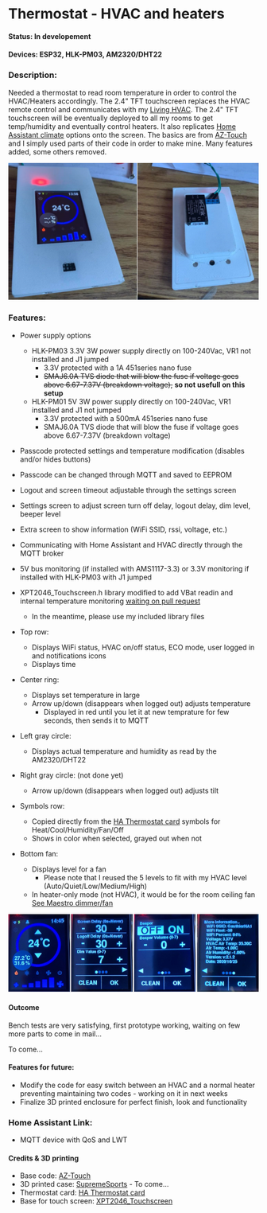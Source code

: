 # Thermostat - HVAC and heaters #

#### Status: In developement ####

#### Devices: ESP32, HLK-PM03, AM2320/DHT22 ####

### Description: ###
Needed a thermostat to read room temperature in order to control the HVAC/Heaters accordingly.
The 2.4" TFT touchscreen replaces the HVAC remote control and communicates with my [Living HVAC](https://github.com/SupremeSports/HA-Domotic/tree/master/Devices/Heaters%20and%20Thermostats/Living%20HVAC).
The 2.4" TFT touchscreen will be eventually deployed to all my rooms to get temp/humidity and eventually control heaters.
It also replicates [Home Assistant climate](https://www.home-assistant.io/integrations/climate/) options onto the screen.
The basics are from [AZ-Touch](https://www.hwhardsoft.de/english/projects/arduitouch-esp/) and I simply used parts of their code in order to make mine. Many features added, some others removed.

![alt text](images/FrontBackView.jpg "Front/Back View")

### Features: ###
- Power supply options
    - HLK-PM03 3.3V 3W power supply directly on 100-240Vac, VR1 not installed and J1 jumped
        - 3.3V protected with a 1A 451series nano fuse
        - ~~SMAJ6.0A TVS diode that will blow the fuse if voltage goes above 6.67-7.37V (breakdown voltage),~~ **so not usefull on this setup**
    - HLK-PM01 5V 3W power supply directly on 100-240Vac, VR1 installed and J1 not jumped
        - 3.3V protected with a 500mA 451series nano fuse
        - SMAJ6.0A TVS diode that will blow the fuse if voltage goes above 6.67-7.37V (breakdown voltage)
- Passcode protected settings and temperature modification (disables and/or hides buttons)
- Passcode can be changed through MQTT and saved to EEPROM
- Logout and screen timeout adjustable through the settings screen
- Settings screen to adjust screen turn off delay, logout delay, dim level, beeper level
- Extra screen to show information (WiFi SSID, rssi, voltage, etc.)
- Communicating with Home Assistant and HVAC directly through the MQTT broker
- 5V bus monitoring (if installed with AMS1117-3.3) or 3.3V monitoring if installed with HLK-PM03 with J1 jumped
- XPT2046_Touchscreen.h library modified to add VBat readin and internal temperature monitoring [waiting on pull request](https://github.com/PaulStoffregen/XPT2046_Touchscreen/pull/37)
    - In the meantime, please use my included library files

- Top row:
    - Displays WiFi status, HVAC on/off status, ECO mode, user logged in and notifications icons
    - Displays time
- Center ring:
    - Displays set temperature in large
    - Arrow up/down (disappears when logged out) adjusts temperature
        - Displayed in red until you let it at new temprature for few seconds, then sends it to MQTT
- Left gray circle:
    - Displays actual temperature and humidity as read by the AM2320/DHT22
- Right gray circle: (not done yet)
    - Arrow up/down (disappears when logged out) adjusts tilt
- Symbols row:
    - Copied directly from the [HA Thermostat card](https://www.home-assistant.io/lovelace/thermostat/) symbols for Heat/Cool/Humidity/Fan/Off
    - Shows in color when selected, grayed out when not
- Bottom fan:
    - Displays level for a fan 
        - Please note that I reused the 5 levels to fit with my HVAC level (Auto/Quiet/Low/Medium/High)
    - In heater-only mode (not HVAC), it would be for the room ceiling fan [See Maestro dimmer/fan](https://github.com/SupremeSports/HA-Domotic/tree/master/Devices/Maestro%20Wall%20Dual%20Dimmer)

![alt text](images/AllScreens.jpg "All screens")

#### Outcome ####
Bench tests are very satisfying, first prototype working, waiting on few more parts to come in mail...

To come...

#### Features for future:
- Modify the code for easy switch between an HVAC and a normal heater preventing maintaining two codes - working on it in next weeks
- Finalize 3D printed enclosure for perfect finish, look and functionality

### Home Assistant Link: ###
- MQTT device with QoS and LWT

#### Credits & 3D printing
- Base code: [AZ-Touch](https://www.hwhardsoft.de/english/projects/arduitouch-esp/)
- 3D printed case: [SupremeSports](https://www.thingiverse.com/supremesports/designs) - To come...
- Thermostat card: [HA Thermostat card](https://www.home-assistant.io/lovelace/thermostat/)
- Base for touch screen: [XPT2046_Touchscreen](https://github.com/PaulStoffregen/XPT2046_Touchscreen)
